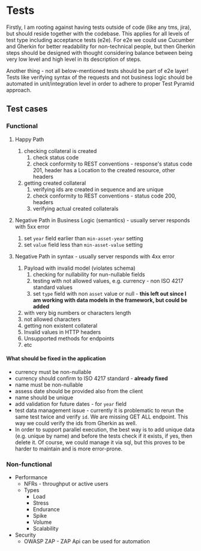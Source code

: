 # Tests

Firstly, I am rooting against having tests outside of code (like any tms, jira), but should reside together with the codebase.
This applies for all levels of test type including acceptance tests (e2e).
For e2e we could use Cucumber and Gherkin for better readability for non-technical people, 
but then Gherkin steps should be designed with thought considering balance between being very low level and high level in its description of steps.

Another thing - not all below-mentioned tests should be part of e2e layer! 
Tests like verifying syntax of the requests and not business logic should be automated in unit/integration level in order to adhere to proper Test Pyramid approach.
## Test cases 

### Functional
1. Happy Path
    1. checking collateral is created
        1. check status code
        2. check conformity to REST conventions - response's status code 201, header has a Location to the created
           resource, other headers
    2. getting created collateral
        1. verifying ids are created in sequence and are unique
        2. check conformity to REST conventions - status code 200, headers
        3. verifying actual created collaterals
2. Negative Path in Business Logic (semantics) - usually server responds with 5xx error
   1. set `year` field earlier than `min-asset-year` setting
   2. set `value` field less than `min-asset-value` setting
   
3. Negative Path in syntax - usually server responds with 4xx error
   1. Payload with invalid model (violates schema)
      1. checking for nullability for nun-nullable fields
      2. testing with not allowed values, e.g. currency - non ISO 4217 standard values
      3. set `type` field with non `asset` value or null - **this left out since I am working with data models in the framework, but could be added**
   2. with very big numbers or characters length
   3. not allowed characters
   4. getting non existent collateral
   5. Invalid values in HTTP headers
   6. Unsupported methods for endpoints
   7. etc
   
#### What should be fixed in the application
* currency must be non-nullable
* currency should confirm to ISO 4217 standard - **already fixed**
* name must be non-nullable
* assess date should be provided also from the client
* name should be unique
* add validation for future dates - for `year` field
* test data management issue - currently it is problematic to rerun the same test twice and verify `id`.
We are missing GET ALL endpoint. This way we could verify the ids from Gherkin as well.
* In order to support parallel execution, the best way is to add unique data (e.g. unique by name) and before the tests check if it exists,
if yes, then delete it. 
Of course, we could manage it via sql, but this proves to be harder to maintain and is more error-prone.

### Non-functional
* Performance
  * NFRs - throughput or active users
  * Types
    * Load
    * Stress
    * Endurance
    * Spike 
    * Volume
    * Scalability
* Security
  * OWASP ZAP - ZAP Api can be used for automation